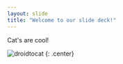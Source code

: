 ```yaml
---
layout: slide
title: "Welcome to our slide deck!"
---
```


Cat's are cool!

![droidtocat](https://octodex.github.com/images/droidtocat.png)
{: .center}
